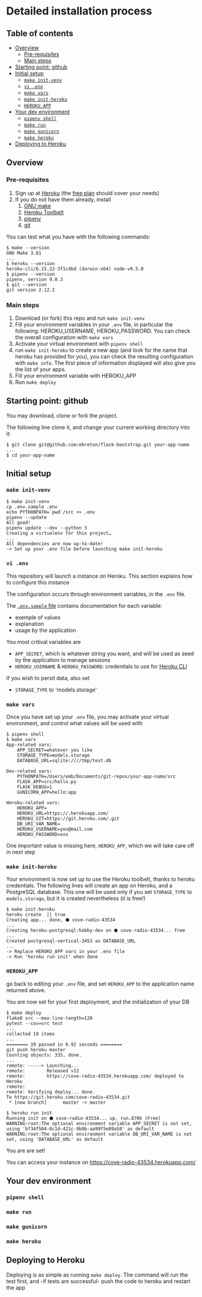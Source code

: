 Detailed installation process
=============================

Table of contents
-----------------

<!-- TOC -->

- [Overview](#overview)
    - [Pre-requisites](#pre-requisites)
    - [Main steps](#main-steps)
- [Starting point: github](#starting-point-github)
- [Initial setup](#initial-setup)
    - [`make init-venv`](#make-init-venv)
    - [`vi .env`](#vi-env)
    - [`make vars`](#make-vars)
    - [`make init-heroku`](#make-init-heroku)
    - [`HEROKU_APP`](#heroku_app)
- [Your dev environment](#your-dev-environment)
    - [`pipenv shell`](#pipenv-shell)
    - [`make run`](#make-run)
    - [`make gunicorn`](#make-gunicorn)
    - [`make heroku`](#make-heroku)
- [Deploying to Heroku](#deploying-to-heroku)

<!-- /TOC -->

## Overview

### Pre-requisites

1. Sign up at [Heroku](https://www.heroku.com) (the [free plan](https://www.heroku.com/pricing) should cover your needs)
1. If you do not have them already, install
    1. [GNU make](https://www.gnu.org/software/make/)
    1. [Heroku Toolbelt](https://devcenter.heroku.com/articles/heroku-cli)
    1. [pipenv](http://pipenv.readthedocs.io/en/latest/)
    1. [git](https://git-scm.com/book/en/v2/Getting-Started-Installing-Git)

You can test what you have with the following commands:

    $ make --version
    GNU Make 3.81
    ...
    $ heroku --version
    heroku-cli/6.15.22-3f1c4bd (darwin-x64) node-v9.5.0
    $ pipenv --version
    pipenv, version 9.0.3
    $ git --version
    git version 2.12.2

### Main steps

1. Download (or fork) this repo and run `make init-venv`
1. Fill your environment variables in your `.env` file, in particular the following: HEROKU_USERNAME, HEROKU_PASSWORD. You can check the overall configuration with `make vars`
1. Activate your virtual environment with `pipenv shell`
1. run `make init-heroku` to create a new app (and look for the name that heroku has provided for you), you can check the resulting configuration with `make info`. The first piece of information displayed will also give you the list of your apps.
1. Fill your environment variable with HEROKU_APP
1. Run `make deploy`

## Starting point: github

You may download, clone or fork the project.

The following line clone it, and change your current working directory into it:

    $ git clone git@github.com:ebreton/flask-bootstrap.git your-app-name
    ...
    $ cd your-app-name

## Initial setup

### `make init-venv`

    $ make init-venv
    cp .env.sample .env
    echo PYTHONPATH=`pwd`/src >> .env
    pipenv --update
    All good!
    pipenv update --dev --python 3
    Creating a virtualenv for this project…
    ...
    All dependencies are now up-to-date!
    -> Set up your .env file before launching make init-heroku

### `vi .env`

This repository will launch a instance on Heroku. This section explains how to configure this instance

The configuration occurs through environment variables, in the `.env` file.

The [`.env.sample` file](https://github.com/ebreton/flask-bootstrap/blob/master/.env.sample) contains documentation for each variable:

- exemple of values
- explanation
- usage by the application

You most critival variables are

- `APP_SECRET`, which is whatever string you want, and will be used as seed by the application to manage sessions
- `HEROKU_USERNAME` & `HEROKU_PASSWORD`: credentials to use for [Heroku CLI](https://devcenter.heroku.com/articles/heroku-cli)

If you wish to persit data, also set

- `STORAGE_TYPE` to 'models.storage'

### `make vars`

Once you have set up your `.env` file, you may activate your virtual environment, and control what values will be used with

    $ pipenv shell
    $ make vars
    App-related vars:
        APP_SECRET=whatever you like
        STORAGE_TYPE=models.storage
        DATABASE_URL=sqlite:////tmp/test.db

    Dev-related vars:
        PYTHONPATH=/Users/emb/Documents/git-repos/your-app-name/src
        FLASK_APP=src/hello.py
        FLASK_DEBUG=1
        GUNICORN_APP=hello:app

    Heroku-related vars:
        HEROKU_APP=
        HEROKU_URL=https://.herokuapp.com/
        HEROKU_GIT=https://git.heroku.com/.git
        DB_URI_VAR_NAME=
        HEROKU_USERNAME=you@mail.com
        HEROKU_PASSWORD=xxx

One important value is missing here, `HEROKU_APP`, which we will take care off in next step

### `make init-heroku`

Your environment is now set up to use the Heroku toolbelt, thanks to heroku credentials. The following lines will create an app on Heroku, and a PostgreSQL database. This one will be used only if you set `STORAGE_TYPE` to `models.storage`, but it is created nevertheless (it is free!)

    $ make init-heroku
    heroku create  || true
    Creating app... done, ⬢ cove-radio-43534
    ...
    Creating heroku-postgresql:hobby-dev on ⬢ cove-radio-43534... free
    ...
    Created postgresql-vertical-3453 as DATABASE_URL
    ...
    -> Replace HEROKU_APP vars in your .env file
    -> Run 'heroku run init' when done

### `HEROKU_APP`

go back to editing your `.env` file, and set `HEROKU_APP` to the application name returned above.

You are now set for your first deployment, and the initialization of your DB

    $ make deploy
    flake8 src --max-line-length=120
    pytest --cov=src test
    ...
    collected 19 items
    ...
    ======== 19 passed in 0.92 seconds ========
    git push heroku master
    Counting objects: 335, done.
    ...
    remote: -----> Launching...
    remote:        Released v12
    remote:        https://cove-radio-43534.herokuapp.com/ deployed to Heroku
    remote:
    remote: Verifying deploy... done.
    To https://git.heroku.com/cove-radio-43534.git
     * [new branch]      master -> master

    $ heroku run init
    Running init on ⬢ cove-radio-43534... up, run.8706 (Free)
    WARNING:root:The optional environment variable APP_SECRET is not set, using 'bf34f504-0c1d-421c-9b9b-aa99f5e89a58' as default
    WARNING:root:The optional environment variable DB_URI_VAR_NAME is not set, using 'DATABASE_URL' as default

You are are set!

You can access your instance on https://cove-radio-43534.herokuapp.com/

## Your dev environment

### `pipenv shell`

### `make run`

### `make gunicorn`

### `make heroku`

## Deploying to Heroku

Deploying is as simple as running `make deploy`. The command will run the test first, and -if tests are successful- push the code to heroku and restart the app
